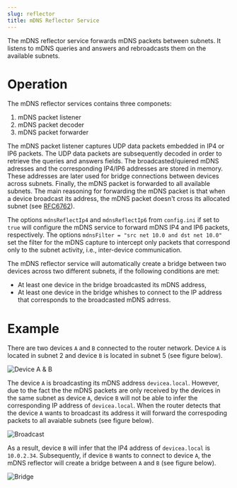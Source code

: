 ```yaml
---
slug: reflector
title: mDNS Reflector Service
---
```


The mDNS reflector service forwards mDNS packets between subnets. It listens to mDNS queries and answers and rebroadcasts them on the available subnets.

# Operation
The mDNS reflector services contains three componets:
 1. mDNS packet listener
 2. mDNS packet decoder
 3. mDNS packet forwarder

The mDNS packet listener captures UDP data packets embedded in IP4 or IP6 packets. The UDP data packets are subsequently decoded in order to retrieve the queries and answers fields. The broadcasted/quiered mDNS adresses and the corresponding IP4/IP6 addresses are stored in memory. These addresses are later used for bridge connections between devices across subnets. Finally, the mDNS packet is forwarded to all available subnets. The main reasoning for forwarding the mDNS packet is that when a device broadcast its address, the mDNS packet doesn't cross its allocated subnet (see [RFC6762](https://datatracker.ietf.org/doc/html/rfc6762)).

The options `mdnsReflectIp4` and `mdnsReflectIp6` from `config.ini` if set to `true` will configure the mDNS service to forward mDNS IP4 and IP6 packets, respectively. The options `mdnsFilter = "src net 10.0 and dst net 10.0"` set the filter for the mDNS capture to intercept only packets that correspond only to the subnet activity, i.e., inter-device communication.

The mDNS reflector service will automatically create a bridge between two devices across two different subnets, if the following conditions are met:
 - At least one device in the bridge broadcasted its mDNS address,
 - At least one device in the bridge whishes to connect to the IP address that corresponds to the broadcasted mDNS adrress.


# Example

There are two devices `A` and `B` connected to the router network. Device `A` is located in subnet 2 and device `B` is located in subnet 5 (see figure below).

![Device A & B](/img/reflector-ab.svg)

The device `A` is broadcasting its mDNS address `devicea.local`. However, due to the fact the the mDNS packets are only received by the devices in the same subnet as device `A`, device `B` will not be able to infer the corresponding IP address of `devicea.local`. When the router detects that the device `A` wants to broadcast its address it will forward the correspoding packets to all avaiable subnets (see figure below).

![Broadcast](/img/reflector-broadcast.svg)

As a result, device `B` will infer that the IP4 address of `devicea.local` is `10.0.2.34`. Subsequently, if device `B` wants to connect to device `A`, the mDNS reflector will create a bridge between `A` and `B` (see figure below).

![Bridge](/img/reflector-bridge.svg)